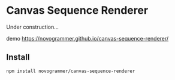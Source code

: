 # Canvas Sequence Renderer

Under construction...


demo https://novogrammer.github.io/canvas-sequence-renderer/



## Install

```bash
npm install novogrammer/canvas-sequence-renderer
```



